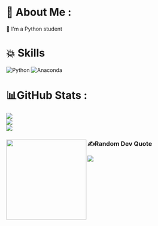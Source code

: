 # 💫 About Me :
📓 I'm a Python student

# 💥 Skills
![Python](https://img.shields.io/badge/python-3670A0?style=for-the-badge&logo=python&logoColor=ffdd54) ![Anaconda](https://img.shields.io/badge/Anaconda-%2344A833.svg?style=for-the-badge&logo=anaconda&logoColor=white)
# 📊GitHub Stats :
![](https://github-readme-stats.vercel.app/api?username=DrSky0&theme=great-gatsby&hide_border=true&include_all_commits=true&count_private=false)<br/>
![](https://github-readme-streak-stats.herokuapp.com/?user=DrSky0&theme=great-gatsby&hide_border=true)<br/>
![](https://github-readme-stats.vercel.app/api/top-langs/?username=DrSky0&theme=great-gatsby&hide_border=true&include_all_commits=true&count_private=false&layout=compact)



###

<img align="left" height="214" src="https://miro.medium.com/1*VFYWXlag5Sxqgpq7EHJ7CA.gif"  />

###

###


### ✍️Random Dev Quote
![](https://quotes-github-readme.vercel.app/api?type=horizontal&theme=dark)


